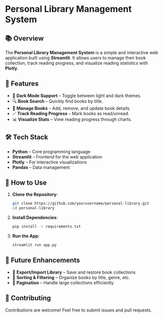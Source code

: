 # Personal Library Management System

## 📚 Overview
The **Personal Library Management System** is a simple and interactive web application built using **Streamlit**. It allows users to manage their book collection, track reading progress, and visualize reading statistics with **Plotly**.

## 🚀 Features
- 🌙 **Dark Mode Support** – Toggle between light and dark themes.
- 🔍 **Book Search** – Quickly find books by title.
- 📖 **Manage Books** – Add, remove, and update book details.
- ✅ **Track Reading Progress** – Mark books as read/unread.
- 📊 **Visualize Stats** – View reading progress through charts.

## 🛠️ Tech Stack
- **Python** – Core programming language
- **Streamlit** – Frontend for the web application
- **Plotly** – For interactive visualizations
- **Pandas** – Data management

## 🎯 How to Use
1. **Clone the Repository**:
   ```bash
   git clone https://github.com/yourusername/personal-library.git
   cd personal-library
   ```

2. **Install Dependencies**:
   ```bash
   pip install -r requirements.txt
   ```

3. **Run the App**:
   ```bash
   streamlit run app.py
   ```

## 📌 Future Enhancements
- 📂 **Export/Import Library** – Save and restore book collections
- 📑 **Sorting & Filtering** – Organize books by title, genre, etc.
- 📄 **Pagination** – Handle large collections efficiently

## 🤝 Contributing
Contributions are welcome! Feel free to submit issues and pull requests.


